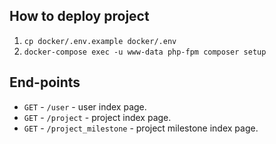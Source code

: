 ## How to deploy project
1. `cp docker/.env.example docker/.env`
2. `docker-compose exec -u www-data php-fpm composer setup`

## End-points
- `GET` - `/user` - user index page.
- `GET` - `/project` - project index page.
- `GET` - `/project_milestone` - project milestone index page.
